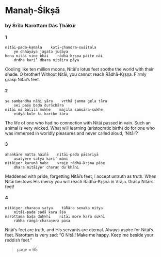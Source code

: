 # Manaḥ-Śikṣā

### by Śrīla Narottam Dās Ṭhākur

#### 1

    nitāi-pada-kamala    koṭī-chandra-suśītala
        ye chhāyāya jagata juḍāya
    hena nitāi vine bhāi    rādhā-kṛṣṇa pāite nāi
        dṛḍha kari’ dhara nitāira pāya

Cooling like ten million moons, Nitāi’s lotus feet soothe the world with their shade. O brother! Without Nitāi, you cannot reach Rādhā-Kṛṣṇa. Firmly grasp Nitāi’s feet.

#### 2

    se sambandha nāhi yāra    vṛthā janma gela tāra
        sei paśu baḍa durāchāra
    nitāi nā balila mukhe    majila saṁsāra-sukhe
        vidyā-kule ki karibe tāra

The life of one who had no connection with Nitāi passed in vain. Such an animal is very wicked. What will learning (aristocratic birth) do for one who was immersed in worldly pleasures and never called aloud, ‘Nitāi’?

#### 3

    ahaṅkāre matta haiñā    nitāi-pada pāsariyā
        asatyere satya kari’ māni
    nitāiyer karuṇā habe    vraje rādhā-kṛṣṇa pābe
        dhara nitāiyer charaṇ du’khāni

Maddened with pride, forgetting Nitāi’s feet, I accept untruth as truth. When Nitāi bestows His mercy you will reach Rādhā-Kṛṣṇa in Vraja. Grasp Nitāi’s feet!

#### 4

    nitāiyer charaṇa satya    tā̐hāra sevaka nitya
        nitāi-pada sadā kara āśa
    narottama baḍa duḥkhī    nitāi more kara sukhī
        rākha rāṅgā-charaṇera pāśa

Nitāi’s feet are truth, and His servants are eternal. Always aspire for Nitāi’s feet. Narottam is very sad: “O Nitāi! Make me happy. Keep me beside your reddish feet.”


> page = 65
